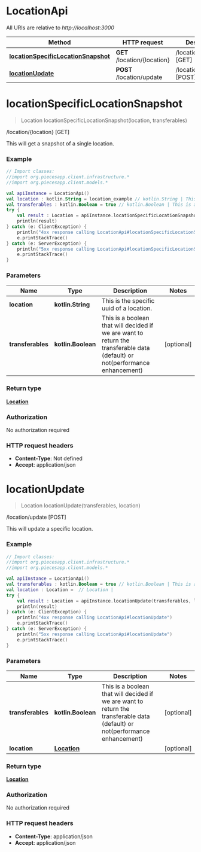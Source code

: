 # LocationApi

All URIs are relative to *http://localhost:3000*

Method | HTTP request | Description
------------- | ------------- | -------------
[**locationSpecificLocationSnapshot**](LocationApi.md#locationSpecificLocationSnapshot) | **GET** /location/{location} | /location/{location} [GET]
[**locationUpdate**](LocationApi.md#locationUpdate) | **POST** /location/update | /location/update [POST]


<a name="locationSpecificLocationSnapshot"></a>
# **locationSpecificLocationSnapshot**
> Location locationSpecificLocationSnapshot(location, transferables)

/location/{location} [GET]

This will get a snapshot of a single location.

### Example
```kotlin
// Import classes:
//import org.piecesapp.client.infrastructure.*
//import org.piecesapp.client.models.*

val apiInstance = LocationApi()
val location : kotlin.String = location_example // kotlin.String | This is the specific uuid of a location.
val transferables : kotlin.Boolean = true // kotlin.Boolean | This is a boolean that will decided if we are want to return the transferable data (default) or not(performance enhancement)
try {
    val result : Location = apiInstance.locationSpecificLocationSnapshot(location, transferables)
    println(result)
} catch (e: ClientException) {
    println("4xx response calling LocationApi#locationSpecificLocationSnapshot")
    e.printStackTrace()
} catch (e: ServerException) {
    println("5xx response calling LocationApi#locationSpecificLocationSnapshot")
    e.printStackTrace()
}
```

### Parameters

Name | Type | Description  | Notes
------------- | ------------- | ------------- | -------------
 **location** | **kotlin.String**| This is the specific uuid of a location. |
 **transferables** | **kotlin.Boolean**| This is a boolean that will decided if we are want to return the transferable data (default) or not(performance enhancement) | [optional]

### Return type

[**Location**](Location.md)

### Authorization

No authorization required

### HTTP request headers

 - **Content-Type**: Not defined
 - **Accept**: application/json

<a name="locationUpdate"></a>
# **locationUpdate**
> Location locationUpdate(transferables, location)

/location/update [POST]

This will update a specific location.

### Example
```kotlin
// Import classes:
//import org.piecesapp.client.infrastructure.*
//import org.piecesapp.client.models.*

val apiInstance = LocationApi()
val transferables : kotlin.Boolean = true // kotlin.Boolean | This is a boolean that will decided if we are want to return the transferable data (default) or not(performance enhancement)
val location : Location =  // Location | 
try {
    val result : Location = apiInstance.locationUpdate(transferables, location)
    println(result)
} catch (e: ClientException) {
    println("4xx response calling LocationApi#locationUpdate")
    e.printStackTrace()
} catch (e: ServerException) {
    println("5xx response calling LocationApi#locationUpdate")
    e.printStackTrace()
}
```

### Parameters

Name | Type | Description  | Notes
------------- | ------------- | ------------- | -------------
 **transferables** | **kotlin.Boolean**| This is a boolean that will decided if we are want to return the transferable data (default) or not(performance enhancement) | [optional]
 **location** | [**Location**](Location.md)|  | [optional]

### Return type

[**Location**](Location.md)

### Authorization

No authorization required

### HTTP request headers

 - **Content-Type**: application/json
 - **Accept**: application/json

